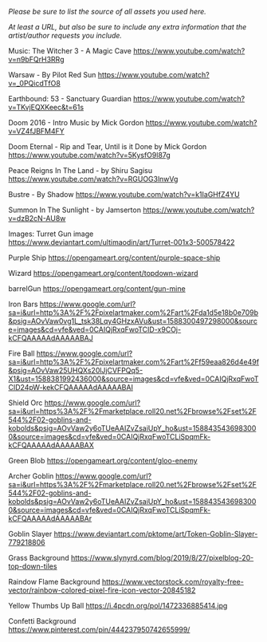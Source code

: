 *Please be sure to list the source of all assets you used here.*

*At least a URL, but also be sure to include any extra information that the artist/author requests you include.*

Music:
The Witcher 3 - A Magic Cave
https://www.youtube.com/watch?v=n9bFQrH3RRg

Warsaw - By Pilot Red Sun
https://www.youtube.com/watch?v=_0PQicdTfO8

Earthbound: 53 - Sanctuary Guardian
https://www.youtube.com/watch?v=TKvjEQXKeec&t=61s

Doom 2016 - Intro Music by Mick Gordon
https://www.youtube.com/watch?v=VZ4fJBFM4FY

Doom Eternal - Rip and Tear, Until is it Done by Mick Gordon
https://www.youtube.com/watch?v=5KysfO9l87g

Peace Reigns In The Land - by Shiru Sagisu
https://www.youtube.com/watch?v=RGUOG3lnwVg

Bustre - By Shadow 
https://www.youtube.com/watch?v=k1IaGHfZ4YU

Summon In The Sunlight - by Jamserton 
https://www.youtube.com/watch?v=dzB2cN-AU8w

Images:
Turret Gun image
https://www.deviantart.com/ultimaodin/art/Turret-001x3-500578422 

Purple Ship
https://opengameart.org/content/purple-space-ship

Wizard
https://opengameart.org/content/topdown-wizard

barrelGun
https://opengameart.org/content/gun-mine

Iron Bars
https://www.google.com/url?sa=i&url=http%3A%2F%2Fpixelartmaker.com%2Fart%2Fda1d5e18b0e709b&psig=AOvVaw0vg1L_tsk38Lqy4GHzxAVu&ust=1588300497298000&source=images&cd=vfe&ved=0CAIQjRxqFwoTCID-x9COj-kCFQAAAAAdAAAAABAJ

Fire Ball
https://www.google.com/url?sa=i&url=http%3A%2F%2Fpixelartmaker.com%2Fart%2Ff59eaa826d4e49f&psig=AOvVaw25UHQXs20lJjCVFPQq5-X1&ust=1588381992436000&source=images&cd=vfe&ved=0CAIQjRxqFwoTCID24pW-kekCFQAAAAAdAAAAABAI

Shield Orc
https://www.google.com/url?sa=i&url=https%3A%2F%2Fmarketplace.roll20.net%2Fbrowse%2Fset%2F544%2F02-goblins-and-kobolds&psig=AOvVaw2y6oTUeAAIZvZsaiUpY_ho&ust=1588435436983000&source=images&cd=vfe&ved=0CAIQjRxqFwoTCLiSpqmFk-kCFQAAAAAdAAAAABAX

Green Blob
https://opengameart.org/content/gloo-enemy

Archer Goblin
https://www.google.com/url?sa=i&url=https%3A%2F%2Fmarketplace.roll20.net%2Fbrowse%2Fset%2F544%2F02-goblins-and-kobolds&psig=AOvVaw2y6oTUeAAIZvZsaiUpY_ho&ust=1588435436983000&source=images&cd=vfe&ved=0CAIQjRxqFwoTCLiSpqmFk-kCFQAAAAAdAAAAABAr

Goblin Slayer
https://www.deviantart.com/pktome/art/Token-Goblin-Slayer-779218806

Grass Background
https://www.slynyrd.com/blog/2019/8/27/pixelblog-20-top-down-tiles

Raindow Flame Background 
https://www.vectorstock.com/royalty-free-vector/rainbow-colored-pixel-fire-icon-vector-20845182

Yellow Thumbs Up Ball
https://i.4pcdn.org/pol/1472336885414.jpg

Confetti Background
https://www.pinterest.com/pin/444237950742655999/



